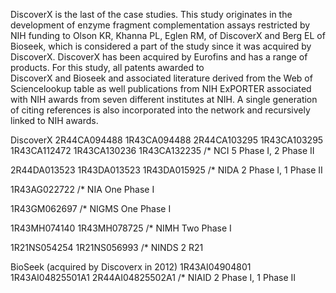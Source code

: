 DiscoverX is the last of the case studies. This study originates in the development of enzyme fragment complementation assays restricted
by NIH funding to Olson KR, Khanna PL, Eglen RM, of DiscoverX and Berg EL of Bioseek, which is considered a part of the study since it 
was acquired by DiscoverX. DiscoverX has been acquired by Eurofins and has a range of products. For this study, all patents awarded to  
DiscoverX and Bioseek and associated literature derived from the Web of Sciencelookup table as well publications from NIH ExPORTER associated 
with NIH awards from seven different institutes at NIH.  A single generation of citing references is also incorporated into the network and 
recursively linked to NIH awards.

DiscoverX
2R44CA094488
1R43CA094488
2R44CA103295
1R43CA103295
1R43CA112472
1R43CA130236
1R43CA132235 /* NCI 5 Phase I, 2 Phase II

2R44DA013523 
1R43DA013523
1R43DA015925 /* NIDA 2 Phase I, 1 Phase II

1R43AG022722 /* NIA One Phase I

1R43GM062697 /* NIGMS One Phase I

1R43MH074140
1R43MH078725 /* NIMH Two Phase I

1R21NS054254
1R21NS056993 /* NINDS 2 R21

BioSeek (acquired by Discoverx in 2012)
1R43AI04904801 
1R43AI04825501A1
2R44AI04825502A1 /* NIAID 2 Phase I, 1 Phase II
